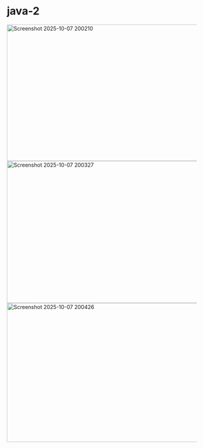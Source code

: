 # java-2
<img width="725" height="363" alt="Screenshot 2025-10-07 200210" src="https://github.com/user-attachments/assets/3dd0370f-2fe9-49d2-952d-a578124a8c23" />


<img width="725" height="378" alt="Screenshot 2025-10-07 200327" src="https://github.com/user-attachments/assets/8ca62751-d924-4f17-9cd4-f5f1783f2b69" />


<img width="734" height="370" alt="Screenshot 2025-10-07 200426" src="https://github.com/user-attachments/assets/65602b00-b6a7-4635-8558-9c985d7f1d88" />





